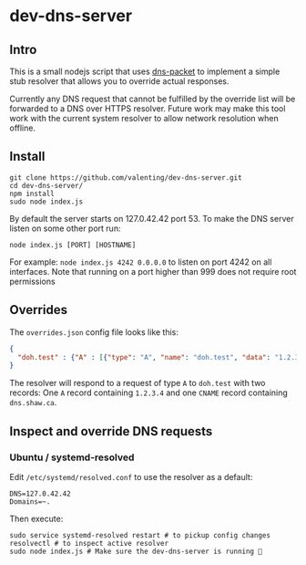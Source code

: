 # dev-dns-server

## Intro

This is a small nodejs script that uses [dns-packet](https://github.com/mafintosh/dns-packet) to implement a simple stub resolver that allows you to override actual responses.

Currently any DNS request that cannot be fulfilled by the override list will be forwarded to a DNS over HTTPS resolver. Future work may make this tool work with the current system resolver to allow network resolution when offline.

## Install

```
git clone https://github.com/valenting/dev-dns-server.git
cd dev-dns-server/
npm install
sudo node index.js
```

By default the server starts on 127.0.42.42 port 53.
To make the DNS server listen on some other port run:
```
node index.js [PORT] [HOSTNAME]
```

For example: `node index.js 4242 0.0.0.0` to listen on port 4242 on all interfaces.
Note that running on a port higher than 999 does not require root permissions


## Overrides

The `overrides.json` config file looks like this:

```json
{
  "doh.test" : {"A" : [{"type": "A", "name": "doh.test", "data": "1.2.3.4"}, {"type": "CNAME", "name": "doh.test", "data": "dns.shaw.ca"}]}
}
```

The resolver will respond to a request of type `A` to `doh.test` with two records: One `A` record containing `1.2.3.4` and one `CNAME` record containing `dns.shaw.ca`.


## Inspect and override DNS requests

### Ubuntu / systemd-resolved

Edit `/etc/systemd/resolved.conf` to use the resolver as a default:
```
DNS=127.0.42.42
Domains=~.
```

Then execute:
```
sudo service systemd-resolved restart # to pickup config changes
resolvectl # to inspect active resolver
sudo node index.js # Make sure the dev-dns-server is running 🙂
```
